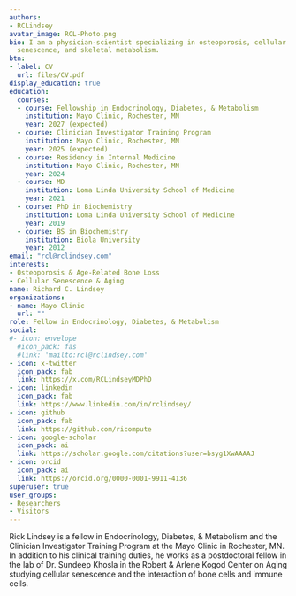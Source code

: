 ```yaml
---
authors:
- RCLindsey
avatar_image: RCL-Photo.png
bio: I am a physician-scientist specializing in osteoporosis, cellular 
  senescence, and skeletal metabolism.
btn:
- label: CV
  url: files/CV.pdf
display_education: true
education:
  courses:
  - course: Fellowship in Endocrinology, Diabetes, & Metabolism
    institution: Mayo Clinic, Rochester, MN
    year: 2027 (expected)
  - course: Clinician Investigator Training Program
    institution: Mayo Clinic, Rochester, MN
    year: 2025 (expected)
  - course: Residency in Internal Medicine
    institution: Mayo Clinic, Rochester, MN
    year: 2024
  - course: MD
    institution: Loma Linda University School of Medicine
    year: 2021
  - course: PhD in Biochemistry
    institution: Loma Linda University School of Medicine
    year: 2019
  - course: BS in Biochemistry
    institution: Biola University
    year: 2012
email: "rcl@rclindsey.com"
interests:
- Osteoporosis & Age-Related Bone Loss
- Cellular Senescence & Aging
name: Richard C. Lindsey
organizations:
- name: Mayo Clinic
  url: ""
role: Fellow in Endocrinology, Diabetes, & Metabolism
social:
#- icon: envelope
  #icon_pack: fas
  #link: 'mailto:rcl@rclindsey.com'
- icon: x-twitter
  icon_pack: fab
  link: https://x.com/RCLindseyMDPhD
- icon: linkedin
  icon_pack: fab
  link: https://www.linkedin.com/in/rclindsey/
- icon: github
  icon_pack: fab
  link: https://github.com/ricompute
- icon: google-scholar
  icon_pack: ai
  link: https://scholar.google.com/citations?user=bsyg1XwAAAAJ
- icon: orcid
  icon_pack: ai
  link: https://orcid.org/0000-0001-9911-4136
superuser: true
user_groups:
- Researchers
- Visitors
---
```


Rick Lindsey is a fellow in Endocrinology, Diabetes, & Metabolism and the
Clinician Investigator Training Program at the Mayo Clinic in Rochester, MN. In
addition to his clinical training duties, he works as a postdoctoral fellow in
the lab of Dr. Sundeep Khosla in the Robert & Arlene Kogod Center on Aging
studying cellular senescence and the interaction of bone cells and immune cells.
